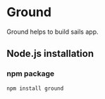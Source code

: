 # Ground

Ground helps to build sails app.

## Node.js installation

### npm package

    npm install ground

